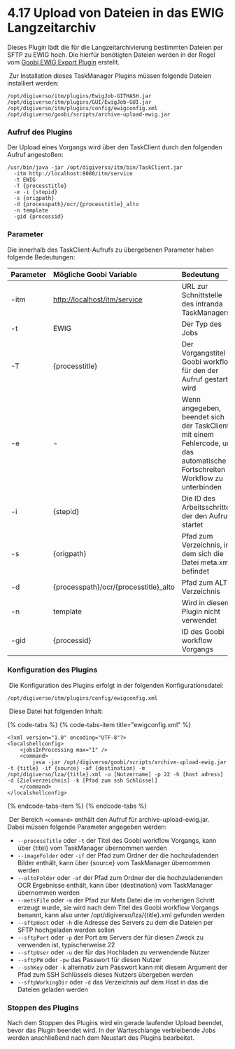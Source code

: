 # 4.17 Upload von Dateien in das EWIG Langzeitarchiv

Dieses Plugin lädt die für die Langzeitarchivierung bestimmten Dateien per SFTP zu EWIG hoch. Die hierfür benötigten Dateien werden in der Regel vom [Goobi EWIG Export Plugin](https://docs.intranda.com/goobi-workflow-plugins-de/export-plugins/ewig-langzeitarchivierung) erstellt. 

  
​ Zur Installation dieses TaskManager Plugins müssen folgende Dateien installiert werden:

```text
/opt/digiverso/itm/plugins/EwigJob-GITHASH.jar
/opt/digiverso/itm/plugins/GUI/EwigJob-GUI.jar
/opt/digiverso/itm/plugins/config/ewigconfig.xml
/opt/digiverso/goobi/scripts/archive-upload-ewig.jar
```

### Aufruf des Plugins

Der Upload eines Vorgangs wird über den TaskClient durch den folgenden Aufruf angestoßen: ​

```text
/usr/bin/java -jar /opt/digiverso/itm/bin/TaskClient.jar
  -itm http://localhost:8080/itm/service
  -t EWIG
  -T {processtitle}
  -e -i {stepid}
  -s {origpath}
  -d {processpath}/ocr/{processtitle}_alto
  -n template
  -gid {processid}
```

### Parameter

Die innerhalb des TaskClient-Aufrufs zu übergebenen Parameter haben folgende Bedeutungen: ​

| Parameter | Mögliche Goobi Variable | Bedeutung |
| :--- | :--- | :--- |
| -itm | [http://localhost/itm/service](http://localhost/itm/service) | URL zur Schnittstelle des intranda TaskManagers |
| -t | EWIG | Der Typ des Jobs |
| -T | {processtitle} | Der Vorgangstitel in Goobi workflow, für den der Aufruf gestartet wird |
| -e | - | Wenn angegeben, beendet sich der TaskClient mit einem Fehlercode, um das automatische Fortschreiten im Workflow zu unterbinden |
| -i | {stepid} | Die ID des Arbeitsschrittes, der den Aufruf startet |
| -s | {origpath} | Pfad zum Verzeichnis, in dem sich die Datei meta.xml befindet |
| -d | {processpath}/ocr/{processtitle}\_alto | Pfad zum ALTO Verzeichnis |
| -n | template | Wird in diesem Plugin nicht verwendet |
| -gid | {processid} | ID des Goobi workflow Vorgangs |

### Konfiguration des Plugins

​ Die Konfiguration des Plugins erfolgt in der folgenden Konfigurationsdatei:

```markup
/opt/digiverso/itm/plugins/config/ewigconfig.xml
```

​ Diese Datei hat folgenden Inhalt: ​

{% code-tabs %}
{% code-tabs-item title="ewigconfig.xml" %}
```markup
<?xml version="1.0" encoding="UTF-8"?>
<localshellconfig>
    <jobsInProcessing max="1" />
    <command>
        java -jar /opt/digiverso/goobi/scripts/archive-upload-ewig.jar -t {title} -if {source} -af {destination} -m /opt/digiverso/lza/{title}.xml -u [Nutzername] -p 22 -h [host adress] -d [Zielverzeichnis] -k [Pfad zum ssh Schlüssel]
    </command>
</localshellconfig>
```
{% endcode-tabs-item %}
{% endcode-tabs %}

​ Der Bereich `<command>` enthält den Aufruf für archive-upload-ewig.jar. Dabei müssen folgende Parameter angegeben werden:

* `--processTitle` oder `-t` der Titel des Goobi workflow Vorgangs, kann über {titel} vom TaskManager übernommen werden
* `--imageFolder` oder `-if` der Pfad zum Ordner der die hochzuladenden Bilder enthält, kann über {source} vom TaskManager übernommen werden
* `--altoFolder` oder `-af` der Pfad zum Ordner der die hochzuladenenden OCR Ergebnisse enthält, kann über {destination} vom TaskManager übernommen werden
* `--metsFile` oder `-m` der Pfad zur Mets Datei die im vorherigen Schritt erzeugt wurde, sie wird nach dem Titel des Goobi workflow Vorgangs benannt, kann also unter /opt/digiverso/lza/{title}.xml gefunden werden
* `--sftpHost` oder `-h` die Adresse des Servers zu dem die Dateien per SFTP hochgeladen werden sollen
* `--sftpPort` oder `-p` der Port am Servers der für diesen Zweck zu verwenden ist, typischerweise 22
* `--sftpUser` oder `-u` der für das Hochladen zu verwendende Nutzer
* `--sftpPW` oder `-pw` das Passwort für diesen Nutzer
* `--sshKey` oder `-k` alternativ zum Passwort kann mit diesem Argument der Pfad zum SSH Schlüssels dieses Nutzers übergeben werden
* `--sftpWorkingDir` oder `-d` das Verzeichnis auf dem Host in das die Dateien geladen werden

### **Stoppen des Plugins**

Nach dem Stoppen des Plugins wird ein gerade laufender Upload beendet, bevor das Plugin beendet wird. In der Warteschlange verbleibende Jobs werden anschließend nach dem Neustart des Plugins bearbeitet.

